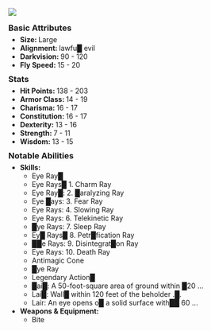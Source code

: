 ![](https://foundry-vtt-kb.s3.us-east-2.amazonaws.com/Images/Tokens/Monsters/Aberrations/Eye_Monster_Large_Aberration_01.png)


<div>
<h3 style="margin: 10px 0px 5px;">Basic Attributes</h3>
<ul style="margin: 0px;">
<li><strong>Size: </strong>Large</li>
<li><strong>Alignment: </strong>lawfu█ evil</li>
<li><strong>Darkvision: </strong>90 - 120</li>
<li><strong>Fly Speed: </strong>15 - 20</li>
</ul>
</div>
<div>
<h3 style="margin: 10px 0px 5px;">Stats</h3>
<ul style="margin: 0px;">
<li><strong>Hit Points: </strong>138 - 203</li>
<li><strong>Armor Class: </strong>14 - 19</li>
<li><strong>Charisma: </strong>16 - 17</li>
<li><strong>Constitution: </strong>16 - 17</li>
<li><strong>Dexterity: </strong>13 - 16</li>
<li><strong>Strength: </strong>7 - 11</li>
<li><strong>Wisdom: </strong>13 - 15</li>
</ul>
</div>
<div>
<h3 style="margin: 10px 0px 5px;">Notable Abilities</h3>
<ul style="margin: 0px;">
<li><strong>Skills: </strong>
<ul>
<li>Eye Ray█</li>
<li>Eye Rays█ 1. Charm Ray</li>
<li>Eye Ray█: 2. █aralyzing Ray</li>
<li>Eye █ays: 3. Fear Ray</li>
<li>Eye Rays: 4. Slowing Ray</li>
<li>Eye Rays: 6. Telekinetic Ray</li>
<li>█ye Rays: 7. Sleep Ray</li>
<li>Ey█ Rays█ 8. Petr█fication Ray</li>
<li>██e Rays: 9. Disintegrat█on Ray</li>
<li>Eye Rays: 10. Death Ray</li>
<li>Antimagic Cone</li>
<li>█ye Ray</li>
<li>Legendary Action█</li>
<li>█ai█: A 50-foot-square area of ground within █20 ...</li>
<li>Lai█: Wall█ within 120 feet of the beholder .█.</li>
<li>Lair: An eye opens o█ a solid surface with██ 60 ...</li>
</ul>
</li>
<li><strong>Weapons &amp; Equipment: </strong>
<ul>
<li>Bite</li>
</ul>
</li>
</ul>
</div>
